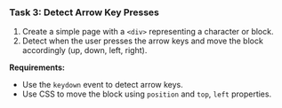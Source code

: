 ### **Task 3: Detect Arrow Key Presses**
1. Create a simple page with a `<div>` representing a character or block.
2. Detect when the user presses the arrow keys and move the block accordingly (up, down, left, right).

**Requirements:**
- Use the `keydown` event to detect arrow keys.
- Use CSS to move the block using `position` and `top`, `left` properties.